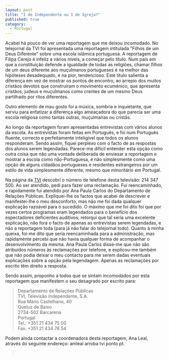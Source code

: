 ```yaml
---
layout: post
title: "I de Independente ou I de Igreja?"
published: true
category:
  - Portugal
---
```


Acabei há pouco de ver uma reportagem que me deixou incomodado. No
telejornal da TVI foi apresentada uma reportagem intitulada "Filhos de
um Deus Diferente" sobre uma escola islâmica portuguesa. A reportagem de
Filipa Cerejo é infeliz a vários níveis, a começar pelo título. Num país
em que a constituição defende a igualdade de todas as religiões, chamar
filhos de um deus diferente aos muçulmanos portugueses é na melhor das
hipóteses desadequado, e na pior, tendencioso. Este título salienta a
diferença em vez de mostrar os pontos de encontro, ao arrepio dos muitos
cristãos devotos que construíram o movimento ecuménico, que apresenta
cristãos, judeus e muçulmanos como crentes de um mesmo Deus partilhado
por ritos diferentes.

Outro elemento de mau gosto foi a música, sombria e inquietante, que
serviu para enfatizar a diferença algo ameaçadora do que parecia ser uma
escola religiosa como tantas outras, muçulmanas ou cristãs.

Ao longo da reportagem foram apresentadas entrevistas com vários alunos
da escola. As entrevistas foram feitas em Português, e foi num Português
fluente, correcto e perfeitamente inteligível que todos os alunos
responderam. Sendo assim, fiquei perplexo com o facto de as respostas
dos alunos serem legendadas. Parece-me difícil entender esta opção como
outra coisa que não uma vontade deliberada de enviesar a reportagem e
mostrar a escola como não-Portuguesa, e não simplesmente como uma opção
de alguns cidadãos portugueses e residentes estrangeiros por um estilo
de vida simplesmente diferente, mesmo que minoritário em Portugal.

Na página da [TVI] descobri o número de telefone desta televisão: 214
347 500. Ao ser atendido, pedi para fazer uma reclamação. Fui
reencaminhado, e rapidamente fui atendido por Ana Paula Carlos do
Departamento de Relações Públicas. Expliquei-lhe os factos que acabei de
descrever e manifestei-lhe o meu desconforto, mas não me foi dada
qualquer explicação razoável para o sucedido. O máximo que me foi dito
foi que por vezes certos programas eram legendados para o benefício dos
espectadores deficientes auditivos; retorqui que tal seria uma excelente
explicação, não fora o facto de apenas as entrevistas serem legendadas,
e não a reportagem toda (para já não falar do telejornal todo). Quanto à
minha queixa, foi-me dito que seria reencaminhada para a administração,
mas rapidamente percebi que não havia qualquer forma de acompanhar o
desenvolvimento da mesma. Ana Paula Carlos disse-me que não são
atribuídos números às reclamações por telefone, e explicou-me também que
não podia deixar o meu contacto para me serem dadas eventuais
explicações sobre a opção pela legendagem. Apenas as reclamações por
escrito têm direito a resposta.

Sendo assim, proponho a todos que se sintam incomodados por esta
reportagem que manifestem o seu desagrado por escrito para:

> Departamento de Relações Públicas\
> TVI, Televisão Independente, S.A.\
> Rua Mário Castelhano, 40\
> Queluz de Baixo\
> 2734-502 Barcarena\
> Portugal\
> Tel.: +351 21 434 75 00\
> Fax: +351 21 434 76 54

Podem ainda contactar a coordenadora desta reportagem, Ana Leal, através
do seguinte endereço: amleal arroba tvi ponto pt.

>  

  [TVI]: http://www.tvi.iol.pt/home.html
